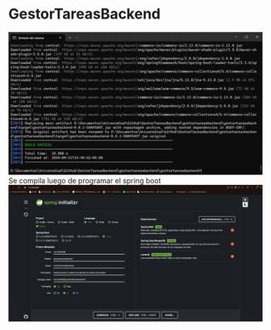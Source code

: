 # GestorTareasBackend
![alt text](image.png)
Se compila luego de programar el spring boot
![alt text](image-1.png)